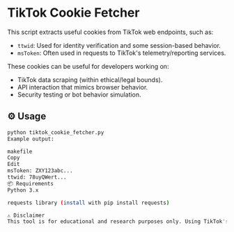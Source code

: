 
# TikTok Cookie Fetcher

This script extracts useful cookies from TikTok web endpoints, such as:

- `ttwid`: Used for identity verification and some session-based behavior.
- `msToken`: Often used in requests to TikTok's telemetry/reporting services.

These cookies can be useful for developers working on:

- TikTok data scraping (within ethical/legal bounds).
- API interaction that mimics browser behavior.
- Security testing or bot behavior simulation.

## ⚙️ Usage

```bash
python tiktok_cookie_fetcher.py
Example output:

makefile
Copy
Edit
msToken: ZXY123abc...
ttwid: 78uyQWert...
📦 Requirements
Python 3.x

requests library (install with pip install requests)

⚠️ Disclaimer
This tool is for educational and research purposes only. Using TikTok's private APIs or mimicking browser behavior may violate TikTok's Terms of Service. Use responsibly.
